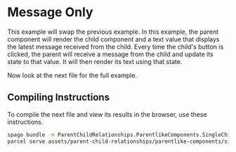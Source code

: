 # Message Only

This example will swap the previous example. In this example, the parent component will render the child component and a text value that displays the latest message received from the child. Every time the child's button is clicked, the parent will receive a message from the child and update its state to that value. It will then render its text using that state.

Now look at the next file for the full example.

## Compiling Instructions

To compile the next file and view its results in the browser, use these instructions.

```bash
spago bundle -m ParentChildRelationships.ParentlikeComponents.SingleChild.MessageOnly -t assets/parent-child-relationships/parentlike-components/single-child/parent-message-only.js
parcel serve assets/parent-child-relationships/parentlike-components/single-child/parent-message-only.html -o parent-message-only--parcelified.html --open
```
